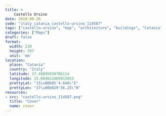 ```yaml
---
title: > 
    Castello Ursino
date: 2018-09-26
code: "italy_catania_castello-ursino_114587"
tags: ["castello-ursino", "map", "architecture", "buildings", "Catania", "Italy"]
categories: ["Maps"]
draft: false
format:
  width: 210
  height: 297
  unit: 'mm'
location:
  place: "Catania"
  country: "Italy"
  latitude: 37.49895939706114
  longitude: 15.084622469915853
  prettyLat: "15\u00b05'4.640\"E"
  prettyLon: "37\u00b029'56.25\"N"
resources:
- src: "castello-ursino_114587.png"
  title: "Cover"
  name: cover
---
```

